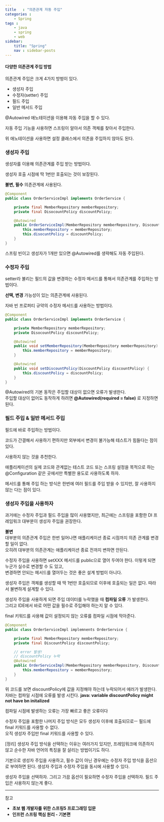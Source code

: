 ```yaml
---
title   : "의존관계 자동 주입"
categories : 
    - Spring
tags : 
    - java
    - spring
    - web
sidebar:
    title: "Spring"
    nav : sidebar-posts
--- 
```


#### 다양한 의존관계 주입 방법  

의존관계 주입은 크게 4가지 방벙이 있다.
- 생성자 주입
- 수정자(setter) 주입
- 필드 주입
- 일반 메서드 주입

@Autowired 애노테이션을 이용해 자동 주입을 할 수 있다.  

자동 주입 기능을 사용하면 스프링이 알아서 의존 객체를 찾아서 주입한다.  

위 애노테이션을 사용하면 설정 클래스에서 의존을 주입하지 않아도 된다.  

### 생성자 주입  
생성자를 이용해 의존관계를 주입 받는 방법이다.  

생성자 호출 시점에 딱 1번만 호출되는 것이 보장된다.  

__불변, 필수__ 의존관계에 사용된다.  

```java
@Component
public class OrderServiceImpl implements OrderService {

    private final MemberRepository memberRepository;
    private final DisocountPolicy discountPolicy;

    @Autowired
    public OrderServiceImpl(MemberRepository memberRepository, DiscountPolicy discountPolicy) {
        this.memberRepository = memberRepository;
        this.disocuntPolicy = discountPolicy;
    }
}
```  

스프링 빈이고 생성자가 1개만 있으면 @Autowired를 생략해도 자동 주입된다.  


### 수정자 주입  
setter라 불리는 필드의 값을 변경하는 수정자 메서드를 통해서 의존관계를 주입하는 방법이다.  

__선택, 변경__ 가능성이 있는 의존관계에 사용된다.  

자바 빈 프로퍼티 규약의 수정자 메서드를 사용하는 방법이다.  

```java
@Component
public class OrderServiceImpl implements OrderService {

    private MemberRepository memberRepository;
    private DisocountPolicy discountPolicy;

    @Autowired
    public void setMemberRepository(MemberRepository memberRepository) {
        this.memberRepository = memberRepository;
    }

    @Autowired
    public void setDiscountPolicy(DiscountPolicy discountPolicy) {
        this.discountPolicy = discountPolicy;
    }
}
```

@Autowired의 기본 동작은 주입할 대상이 없으면 오류가 발생한다.  
주입할 대상이 없어도 동작하게 하려면 __@Autowired(required = false)__ 로 지정하면 된다.  


### 필드 주입 & 일반 메서드 주입  
필드에 바로 주입하는 방법이다.  

코드가 간결해서 사용하기 편하지만 외부에서 변경이 불가능해 테스트가 힘들다는 점이 있다.  

사용하지 않는 것을 추천한다.  

애플리케이션의 실제 코드와 관계없는 테스트 코드 또는 스프링 설정을 목적으로 하는 @Configuration 같은 곳에서만 특별한 용도로 사용하도록 하자.  

메서드를 통해 주입 하는 방식은 한번에 여러 필드를 주입 받을 수 있지만, 잘 사용하지 않는 다는 점이 있다.



### 생성자 주입을 사용하자  

과거에는 수정자 주입과 필드 주입을 많이 사용했지만, 최근에는 스프링을 포함한 DI 프레임워크 대부분이 생성자 주입을 권장한다.  


__불변__  
대부분의 의존관계 주입은 한번 일어나면 애플리케이션 종료 시점까지 의존 관계를 변경할 일이 없다.  
오히려 대부분의 의존관계는 애플리케이션 종료 전까지 변하면 안된다.  

수정자 주입을 사용하면 setXXX 메서드를 public으로 열어 두여야 한다. 이렇게 되면 누군가 실수로 변경할 수 도 있고,  
변경하면 안되는 메서드를 열어두는 것은 좋은 설계 방법이 아니다.  

생성자 주입은 객체를 생성할 때 딱 1번만 호출되므로 이후에 호출되는 일은 없다. 따라서 불변하게 설계할 수 있다.  


생성자 주입을 사용하게 되면 주입 데이터를 누락했을 때 __컴파일 오류__ 가 발생한다.  
그리고 IDE에서 바로 어떤 값을 필수로 주입해야 하는지 알 수 있다.  

final 키워드를 사용해 값이 설정되지 않는 오류를 컴파일 시점에 막아준다.
```java
@Component
public class OrderServiceImpl implemnents OrderService {

    private final MemberRepository memberRepository;
    private final DiscountPolicy discountPolicy;

    // error 발생!
    // discountPolicy 누락
    @Autowired
    public OrderServiceImpl(MemberRepository memberRepository, DiscountPolicy discountPolicy) {
        this.memberRepository = memberRepository;
    }
}
```  
위 코드를 보면 discountPolicy에 값을 지정해야 하는데 누락되어서 에러가 발생한다.  
자바는 컴파일 시점에 오류를 발생 시킨다. __java: variable discountPolicy might not have bn initalized__  

컴파일 시점에 발생하는 오류는 가장 빠르고 좋은 오류이다  

수정자 주입을 포함한 나머지 주입 방식은 모두 생성자 이후에 호출되므로ㅡ 필드에 final 키워드를 사용할 수 없다.  
오직 생성자 주입만 final 키워드를 사용할 수 있다.  





[정리]
생성자 주입 방식을 선택하는 이유는 여러가지 있지만, 프레임워크에 의존하지 않고 순수한 자바 언어의 특징을 잘 살리는 방법이기도 하다.  

기본으로 생성자 주입을 사용하고, 필수 값이 아닌 경우에는 수정자 주입 방식을 옵션으로 부여하면 된다. 생성자 주입과 수정자 주입을 동시에 사용할 수 있다.  

생성자 주입을 선택하자. 그리고 가끔 옵션이 필요하면 수정자 주입을 선택하자. 필드 주입은 사용하지 않는게 좋다.



---

참고  
- __초보 웹 개발자를 위한 스프링5 프로그래밍 입문__
- __인프런 스프링 핵심 원리 - 기본편__

